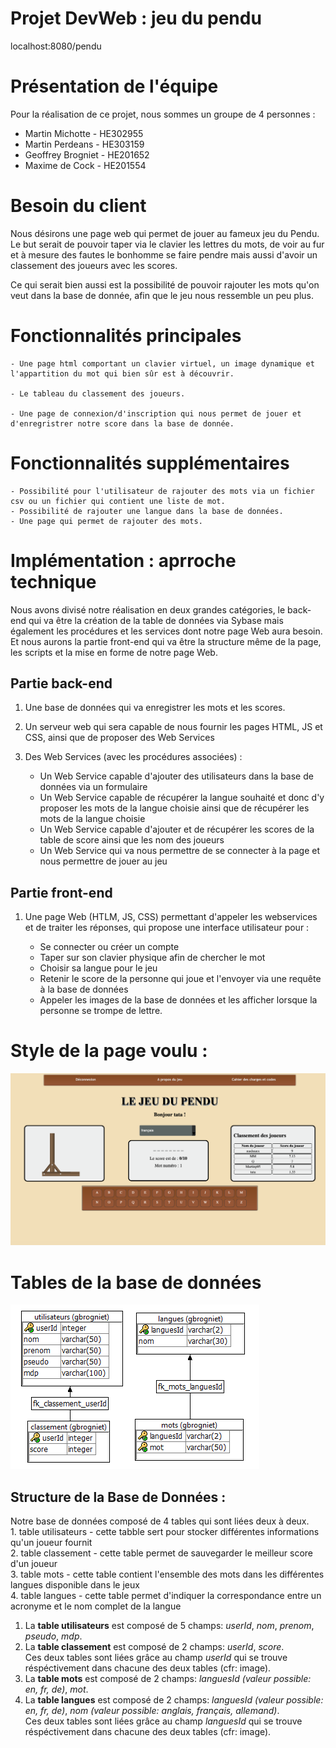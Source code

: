 # Projet DevWeb : jeu du pendu

localhost:8080/pendu

# Présentation de l'équipe
  Pour la réalisation de ce projet, nous sommes un groupe de 4 personnes :
   - Martin Michotte - HE302955
   - Martin Perdeans - HE303159
   - Geoffrey Brogniet - HE201652
   - Maxime de Cock - HE201554
# Besoin du client

  Nous désirons une page web qui permet de jouer au fameux jeu du Pendu. Le but serait de pouvoir taper via le clavier les lettres du mots, de voir au fur et à mesure des fautes le bonhomme se faire pendre mais aussi d'avoir un classement des joueurs avec les scores.

  Ce qui serait bien aussi est la possibilité de pouvoir rajouter les mots qu'on veut dans la base de donnée, afin que le jeu nous ressemble un peu plus.
# Fonctionnalités principales

    - Une page html comportant un clavier virtuel, un image dynamique et l'appartition du mot qui bien sûr est à découvrir.

    - Le tableau du classement des joueurs.

    - Une page de connexion/d'inscription qui nous permet de jouer et d'enregristrer notre score dans la base de donnée.

# Fonctionnalités supplémentaires

    - Possibilité pour l'utilisateur de rajouter des mots via un fichier csv ou un fichier qui contient une liste de mot.
    - Possibilité de rajouter une langue dans la base de données. 
    - Une page qui permet de rajouter des mots.
    
    
# Implémentation : aprroche technique 

Nous avons divisé notre réalisation en deux grandes catégories, le back-end qui va être la création de la table de données via Sybase mais également les procédures et les services dont notre page Web aura besoin. Et nous aurons la partie front-end qui va être la structure même de la page, les scripts et la mise en forme de notre page Web. 

## Partie back-end 

1. Une base de données qui va enregistrer les mots et les scores. 

2. Un serveur web qui sera capable de nous fournir les pages HTML, JS et CSS, ainsi que de proposer des Web Services

3. Des Web Services (avec les procédures associées) : 

    - Un Web Service capable d'ajouter des utilisateurs dans la base de données via un formulaire
    - Un Web Service capable de récupérer la langue souhaité et donc d'y proposer les mots de la langue choisie ainsi que de récupérer les mots de la langue choisie
    - Un Web Service capable d'ajouter et de récupérer les scores de la table de score ainsi que les nom des joueurs
    - Un Web Service qui va nous permettre de se connecter à la page et nous permettre de jouer au jeu
    
## Partie front-end 

1. Une page Web (HTLM, JS, CSS) permettant d'appeler les webservices et de traiter les réponses, qui propose une interface utilisateur pour :

    - Se connecter ou créer un compte 
    - Taper sur son clavier physique afin de chercher le mot
    - Choisir sa langue pour le jeu
    - Retenir le score de la personne qui joue et l'envoyer via une requête à la base de données
    - Appeler les images de la base de données et les afficher lorsque la personne se trompe de lettre. 
    

# Style de la page voulu :

<img src="frontend/img/styleInterfaceFinale.png" alt="Style de la page"/>

# Tables de la base de données  

<img src="frontend/img/tableImg.png" alt="Image de la table de données" />
                                                                        
## Structure de la Base de Données : 
 Notre base de données composé de 4 tables qui sont liées deux à deux.<br/>
       1. table utilisateurs - cette tabble sert pour stocker différentes informations qu'un joueur fournit <br/>
       2. table classement - cette table permet de sauvegarder le meilleur score d'un joueur<br/>
       3. table mots - cette table contient l'ensemble des mots dans les différentes langues disponible dans le jeux<br/>
       4. table langues - cette table permet d'indiquer la correspondance entre un acronyme et le nom complet de la langue<br/>
       
 1. La **table utilisateurs** est composé de 5 champs: *userId*, *nom*, *prenom*, *pseudo*, *mdp*.
 2. La **table classement** est composé de 2 champs: *userId*, *score*.<br/>
 Ces deux tables sont liées grâce au champ *userId* qui se trouve réspéctivement dans chacune des deux tables (cfr: image).
 3. La **table mots** est composé de 2 champs: *languesId (valeur possible: en, fr, de)*, *mot*.
 4. La **table langues** est composé de 2 champs: *languesId (valeur possible: en, fr, de)*, *nom (valeur possible: anglais, français, allemand)*.<br/>
 Ces deux tables sont liées grâce au champ *languesId* qui se trouve réspéctivement dans chacune des deux tables (cfr: image).
